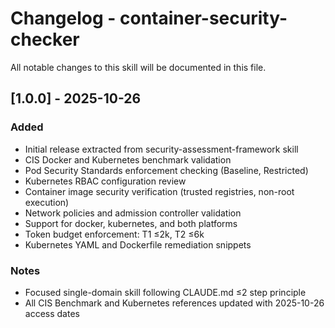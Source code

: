 # Changelog - container-security-checker

All notable changes to this skill will be documented in this file.

## [1.0.0] - 2025-10-26

### Added
- Initial release extracted from security-assessment-framework skill
- CIS Docker and Kubernetes benchmark validation
- Pod Security Standards enforcement checking (Baseline, Restricted)
- Kubernetes RBAC configuration review
- Container image security verification (trusted registries, non-root execution)
- Network policies and admission controller validation
- Support for docker, kubernetes, and both platforms
- Token budget enforcement: T1 ≤2k, T2 ≤6k
- Kubernetes YAML and Dockerfile remediation snippets

### Notes
- Focused single-domain skill following CLAUDE.md ≤2 step principle
- All CIS Benchmark and Kubernetes references updated with 2025-10-26 access dates
